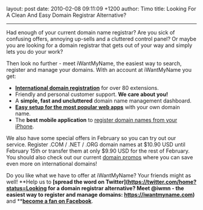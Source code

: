 layout: post
date: 2010-02-08 09:11:09 +1200
author: Timo
title: Looking For A Clean And Easy Domain Registrar Alternative?



----

Had enough of your current domain name registrar? Are you sick of confusing offers, annoying up-sells and a cluttered control panel? Or maybe you are looking for a domain registrar that gets out of your way and simply lets you do your work?

Then look no further - meet iWantMyName, the easiest way to search, register and manage your domains. With an account at iWantMyName you get:

*   **[International domain registration](https://iwantmyname.com/domains)** for over 80 extensions.
*   Friendly and personal customer support. **We care about you!**
*   A **simple, fast and uncluttered** domain name management dashboard.
*   **[Easy setup for the most popular web apps](https://iwantmyname.com/services)** with your own domain name.
*   The **best mobile application** to [register domain names from your iPhone](https://iwantmyname.com/iphone).

We also have some special offers in February so you can try out our service. Register .COM / .NET / .ORG domain names at $10.90 USD until February 15th or transfer them at only $9.90 USD for the rest of February. You should also check out our current [domain promos](https://iwantmyname.com/domain-promo) where you can save even more on international domains!

Do you like what we have to offer at iWantMyName? Your friends might as well! **Help us to **[**spread the word on Twitter**](https://twitter.com/home?status=Looking for a domain registrar alternative? Meet @iwmn - the easiest way to register and manage domains: https://iwantmyname.com)** and **[**become a fan on Facebook**](http://facebook.com/iwantmyname).
